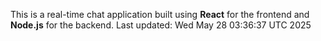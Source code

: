 This is a real-time chat application built using **React** for the frontend and **Node.js** for the backend.
Last updated: Wed May 28 03:36:37 UTC 2025
